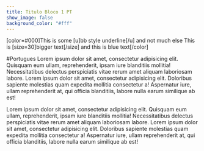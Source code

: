 ```yaml
---
title: Titulo Bloco 1 PT
show_image: false
background_color: "#fff"
---
```



[color=#000]This is some [u]bb style underline[/u] and not much else
This is [size=30]bigger text[/size] and this is blue text[/color]


#Portugues
Lorem ipsum dolor sit amet, consectetur adipisicing elit. Quisquam eum ullam, reprehenderit, ipsam iure blanditiis mollitia! Necessitatibus delectus perspiciatis vitae rerum amet aliquam laboriosam labore. 
Lorem ipsum dolor sit amet, consectetur adipisicing elit. Doloribus sapiente molestias quam expedita mollitia consectetur a! Aspernatur iure, ullam reprehenderit at, qui officia blanditiis, labore nulla earum similique ab est!

Lorem ipsum dolor sit amet, consectetur adipisicing elit. Quisquam eum ullam, reprehenderit, ipsam iure blanditiis mollitia! Necessitatibus delectus perspiciatis vitae rerum amet aliquam laboriosam labore. 
Lorem ipsum dolor sit amet, consectetur adipisicing elit. Doloribus sapiente molestias quam expedita mollitia consectetur a! Aspernatur iure, ullam reprehenderit at, qui officia blanditiis, labore nulla earum similique ab est!